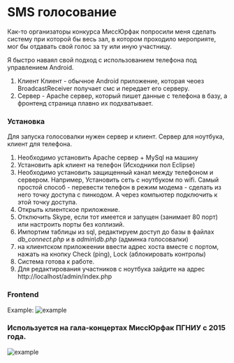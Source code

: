 # SMS голосование

Как-то организаторы конкурса МиссЮрфак попросили меня сделать систему при которой бы весь зал, в котором проходило мероприяте, мог бы отдавать свой голос за ту или иную участницу.

Я быстро наваял свой подход с использованием телефона под управлением Android.

1) Клиент
Клиент - обычное Android приложение, которая чеоез BroadcastReceiver получает смс и передает его серверу.
3) Сервер - Apache сервер, который пишет данные с телефона в базу, а фронтенд страница плавно их подхватывает.

### Установка
Для запуска голосовалки нужен сервер и клиент. Сервер для ноутбука, клиент для телефона. 
1) Необходимо установить Apache сервер + MySql на машину
2) Установить apk клиент на телефон (Исходники пол Eclipse)
3) Необходимо установить защищенный канал между телефоном и сервером. Например, Установить сеть с ноутбуком по wifi. Самый простой способ  - перевести телефон в режим модема - сделать из него точку доступа с пинкодом. А через компьютер подключить к этой точку доступа.
4) Открыть клиентское приложение.
5) Отключить Skype, если тот имеется и запущен (занимает 80 порт) или настроить порты без коллизий.
6) Импортим таблицы из sql, редактируем доступ до базы в файлах *db_connect.php* и в *admin\db.php* (админка голосовалки)
7) на клиентском приложеении ввести адрес хоста вместе с портом, нажать на кнопку Check (ping), Lock (аблокировать контролы)
8) Система готова к работе.
9) Для редактирования участников с ноутбука зайдите на адрес http://localhost/admin/index.php

### Frontend

Example:
![example](https://pp.userapi.com/c626625/v626625684/27ff/KvC2aAhZXHo.jpg)

### Используется на гала-концертах МиссЮрфак ПГНИУ с 2015 года.
![example](https://pp.userapi.com/c845522/v845522161/22806/Rau13d4P1W4.jpg)
